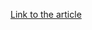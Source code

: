[Link to the article](https://www.cisco.com/c/en/us/products/collateral/switches/catalyst-6500-series-switches/white_paper_c11_603839.html)
